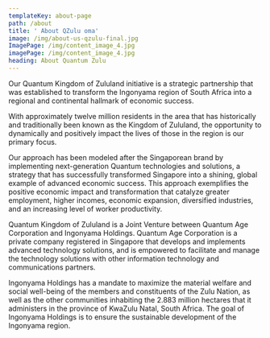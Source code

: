 ```yaml
---
templateKey: about-page
path: /about
title: ' About QZulu oma'
image: /img/about-us-qzulu-final.jpg
ImagePage: /img/content_image_4.jpg
imagePage: /img/content_image_4.jpg
heading: About Quantum Zulu
---
```

Our Quantum Kingdom of Zululand initiative is a strategic partnership that was established to transform the Ingonyama region of South Africa into a regional and continental hallmark of economic success.

With approximately twelve million residents in the area that has historically and traditionally been known as the Kingdom of Zululand, the opportunity to dynamically and positively impact the lives of those in the region is our primary focus.

Our approach has been modeled after the Singaporean brand by implementing next-generation Quantum technologies and solutions, a strategy that has successfully transformed Singapore into a shining, global example of advanced economic success.  This approach exemplifies the positive economic impact and transformation that catalyze greater employment, higher incomes, economic expansion, diversified industries, and an increasing level of worker productivity.

Quantum Kingdom of Zululand is a Joint Venture between Quantum Age Corporation and Ingonyama Holdings.  Quantum Age Corporation is a private company registered in Singapore that develops and implements advanced technology solutions, and is empowered to facilitate and manage the technology solutions with other information technology and communications partners.

Ingonyama Holdings has a mandate to maximize the material welfare and social well-being of the members and constituents of the Zulu Nation, as well as the other communities inhabiting the 2.883 million hectares that it administers in the province of KwaZulu Natal, South Africa.  The goal of Ingonyama Holdings is to ensure the sustainable development of the Ingonyama region.